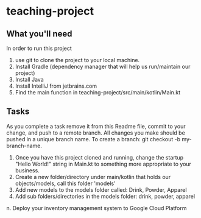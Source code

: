 # teaching-project

## What you'll need
In order to run this project
1. use git to clone the project to your local machine.
2. Install Gradle (dependency manager that will help us run/maintain our project)
3. Install Java
4. Install IntelliJ from jetbrains.com
5. Find the main function in teaching-project/src/main/kotlin/Main.kt

## Tasks
As you complete a task remove it from this Readme file, commit to your change, and push to a remote branch.
All changes you make should be pushed in a unique branch name. 
To create a branch: git checkout -b my-branch-name.

1. Once you have this project cloned and running, change the startup "Hello World!" 
string in Main.kt to something more appropriate to your business.
2. Create a new folder/directory under main/kotlin that holds our objects/models, call this folder 'models'
3. Add new models to the models folder called: Drink, Powder, Apparel
4. Add sub folders/directories in the models folder: drink, powder, apparel

n. Deploy your inventory management system to Google Cloud Platform
